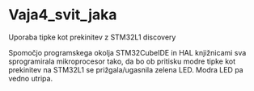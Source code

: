 # Vaja4_svit_jaka
Uporaba tipke kot prekinitev z STM32L1 discovery

Spomočjo programskega okolja STM32CubeIDE in HAL knjižnicami sva sprogramirala mikroprocesor tako, da bo ob pritisku modre tipke kot prekinitev na STM32L1 se prižgala/ugasnila zelena LED. Modra LED pa vedno utripa.
